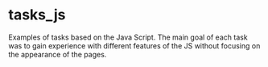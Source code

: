# tasks_js

Examples of tasks based on the Java Script.
The main goal of each task was to gain experience with different features of the JS without focusing on the appearance of the pages.
